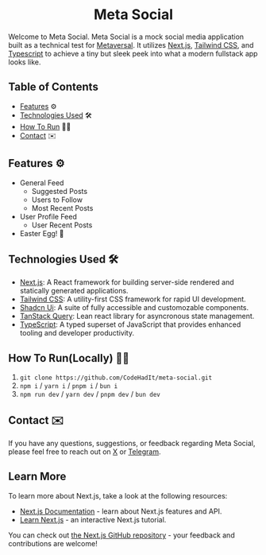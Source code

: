 
<h1 align="center">Meta Social</h1>

Welcome to Meta Social. Meta Social is a mock social media application built as a technical test for [Metaversal](https://www.metaversal.gg). It utilizes [Next.js](https://nextjs.org/docs), [Tailwind CSS](https://tailwindcss.com/), and [Typescript](https://www.typescriptlang.org/) to achieve a tiny but sleek peek into what a modern fullstack app looks like. 

## Table of Contents

- [Features](#features) ⚙️
- [Technologies Used](#technologies-used) 🛠️
- [How To Run](#how-to-runlocally) 🧑‍💻
- [Contact](#contact) ✉️


## Features ⚙️

- General Feed
    - Suggested Posts
    - Users to Follow
    - Most Recent Posts
- User Profile Feed
    - User Recent Posts
- Easter Egg! 🥚


## Technologies Used 🛠️

- [Next.js](https://nextjs.org/docs): A React framework for building server-side rendered and statically generated applications.
- [Tailwind CSS](https://tailwindcss.com): A utility-first CSS framework for rapid UI development.
- [Shadcn Ui](https://ui.shadcn.com): A suite of fully accessible and customozable components.
- [TanStack Query](https://tanstack.com/query/latest): Lean react library for asyncronous state management. 
- [TypeScript](https://www.typescriptlang.org/): A typed superset of JavaScript that provides enhanced tooling and developer productivity.

## How To Run(Locally) 🧑‍💻

1. `git clone https://github.com/CodeHadIt/meta-social.git`
2. `npm i` / `yarn i` / `pnpm i` / `bun i`
3.  `npm run dev` / `yarn dev` / `pnpm dev` / `bun dev`

## Contact ✉️

If you have any questions, suggestions, or feedback regarding Meta Social, please feel free to reach out on [X](https://x.com/codehadit) or [Telegram](https://t.me/Codehadit).


## Learn More

To learn more about Next.js, take a look at the following resources:

- [Next.js Documentation](https://nextjs.org/docs) - learn about Next.js features and API.
- [Learn Next.js](https://nextjs.org/learn) - an interactive Next.js tutorial.

You can check out [the Next.js GitHub repository](https://github.com/vercel/next.js) - your feedback and contributions are welcome!

